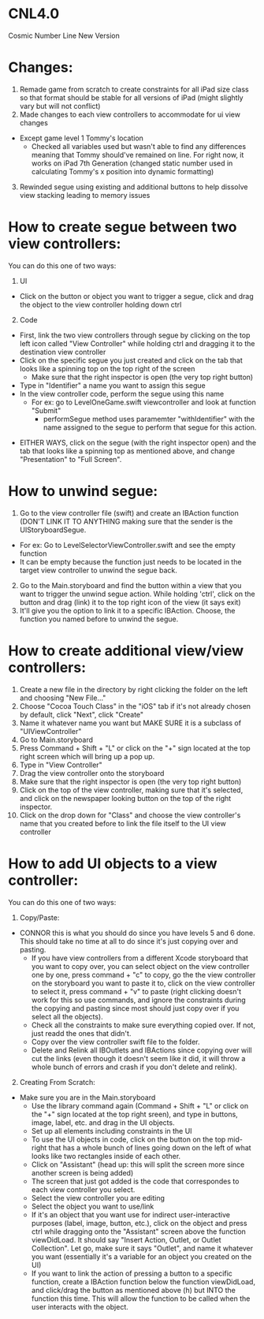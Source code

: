 # CNL4.0
Cosmic Number Line New Version

# Changes:
1) Remade game from scratch to create constraints for all iPad size class so that format should be stable for all versions of iPad (might slightly vary but will not conflict)
2) Made changes to each view controllers to accommodate for ui view changes
  - Except game level 1 Tommy's location
    - Checked all variables used but wasn't able to find any differences meaning that Tommy should've remained on line. For right now, it works on iPad 7th Generation (changed static number used in calculating Tommy's x position into dynamic formatting)
3) Rewinded segue using existing and additional buttons to help dissolve view stacking leading to memory issues

# How to create segue between two view controllers:
You can do this one of two ways:
1) UI
  - Click on the button or object you want to trigger a segue, click and drag the object to the view controller holding down ctrl
2) Code
  - First, link the two view controllers through segue by clicking on the top left icon called "View Controller" while holding ctrl and dragging it to the destination view controller
  - Click on the specific segue you just created and click on the tab that looks like a spinning top on the top right of the screen
    - Make sure that the right inspector is open (the very top right button)
  - Type in "Identifier" a name you want to assign this segue
  - In the view controller code, perform the segue using this name
    - For ex: go to LevelOneGame.swift viewcontroller and look at function "Submit"
      - performSegue method uses paramemter "withIdentifier" with the name assigned to the segue to perform that segue for this action.
* EITHER WAYS, click on the segue (with the right inspector open) and the tab that looks like a spinning top as mentioned above, and change "Presentation" to "Full Screen".

# How to unwind segue:
1) Go to the view controller file (swift) and create an IBAction function (DON'T LINK IT TO ANYTHING making sure that the sender is the UIStoryboardSegue.
- For ex: Go to LevelSelectorViewController.swift and see the empty function
- It can be empty because the function just needs to be located in the target view controller to unwind the segue back.
2) Go to the Main.storyboard and find the button within a view that you want to trigger the unwind segue action. While holding 'ctrl', click on the button and drag (link) it to the top right icon of the view (it says exit)
3) It'll give you the option to link it to a specific IBAction. Choose, the function you named before to unwind the segue.

# How to create additional view/view controllers:
1) Create a new file in the directory by right clicking the folder on the left and choosing "New File..."
2) Choose "Cocoa Touch Class" in the "iOS" tab if it's not already chosen by default, click "Next", click "Create"
3) Name it whatever name you want but MAKE SURE it is a subclass of "UIViewController"
4) Go to Main.storyboard
5) Press Command + Shift + "L" or click on the "+" sign located at the top right screen which will bring up a pop up.
6) Type in "View Controller"
7) Drag the view controller onto the storyboard
8) Make sure that the right inspector is open (the very top right button)
9) Click on the top of the view controller, making sure that it's selected, and click on the newspaper looking button on the top of the right inspector.
10) Click on the drop down for "Class" and choose the view controller's name that you created before to link the file itself to the UI view controller

# How to add UI objects to a view controller:
You can do this one of two ways:
1) Copy/Paste:
  - CONNOR this is what you should do since you have levels 5 and 6 done. This should take no time at all to do since it's just copying over and pasting.
    - If you have view controllers from a different Xcode storyboard that you want to copy over, you can select object on the view controller one by one, press command + "c" to copy, go the the view controller on the storyboard you want to paste it to, click on the view controller to select it, press command + "v" to paste (right clicking doesn't work for this so use commands, and ignore the constraints during the copying and pasting since most should just copy over if you select all the objects).
    - Check all the constraints to make sure everything copied over. If not, just readd the ones that didn't.
    - Copy over the view controller swift file to the folder.
    - Delete and Relink all IBOutlets and IBActions since copying over will cut the links (even though it doesn't seem like it did, it will throw a whole bunch of errors and crash if you don't delete and relink).

2) Creating From Scratch:
  - Make sure you are in the Main.storyboard
    - Use the library command again (Command + Shift + "L" or click on the "+" sign located at the top right sreen), and type in buttons, image, label, etc. and drag in the UI objects.
    - Set up all elements including constraints in the UI
    - To use the UI objects in code, click on the button on the top mid-right that has a whole bunch of lines going down on the left of what looks like two rectangles inside of each other.
    - Click on "Assistant" (head up: this will split the screen more since another screen is being added)
    - The screen that just got added is the code that correspondes to each view controller you select. 
    - Select the view controller you are editing
    - Select the object you want to use/link
    - If it's an object that you want use for indirect user-interactive purposes (label, image, button, etc.), click on the object and press ctrl while dragging onto the "Assistant" screen above the function viewDidLoad. It should say "Insert Action, Outlet, or Outlet Collection". Let go, make sure it says "Outlet", and name it whatever you want (essentially it's a variable for an object you created on the UI)
    - If you want to link the action of pressing a button to a specific function, create a IBAction function below the function viewDidLoad, and click/drag the button as mentioned above (h) but INTO the function this time. This will allow the function to be called when the user interacts with the object.

